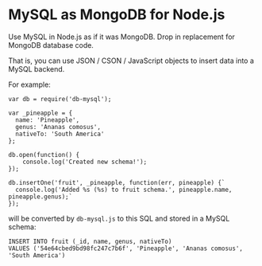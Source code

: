 # MySQL as MongoDB for Node.js

Use MySQL in Node.js as if it was MongoDB. 
Drop in replacement for MongoDB database code.

That is, you can use JSON / CSON / JavaScript objects to insert data into a MySQL backend.

For example:

```
var db = require('db-mysql');

var _pineapple = {
  name: 'Pineapple', 
  genus: 'Ananas comosus',
  nativeTo: 'South America' 
};

db.open(function() {
	console.log('Created new schema!');
});

db.insertOne('fruit', _pineapple, function(err, pineapple) {`
  console.log('Added %s (%s) to fruit schema.', pineapple.name, pineapple.genus);`
});
```

will be converted by `db-mysql.js` to this SQL and stored in a MySQL schema:

```
INSERT INTO fruit (_id, name, genus, nativeTo) 
VALUES ('54e64cbed9bd98fc247c7b6f', 'Pineapple', 'Ananas comosus', 'South America')
```
